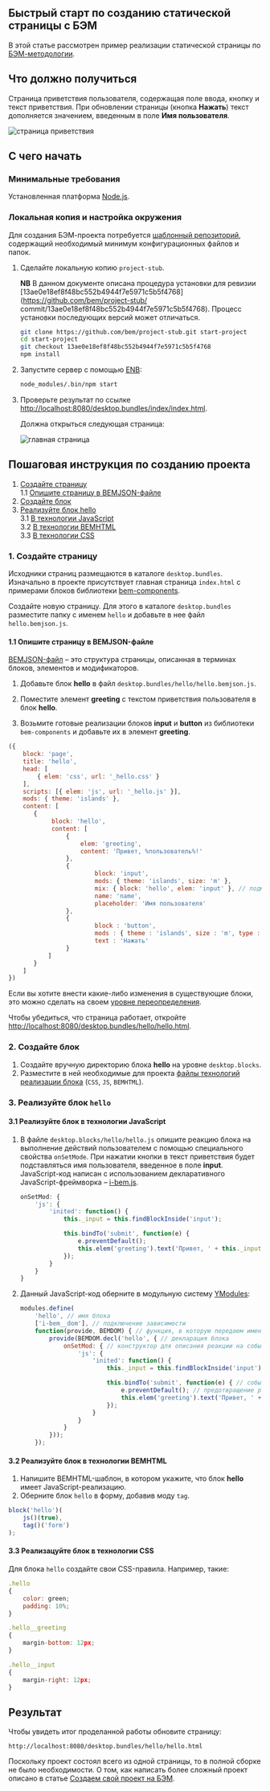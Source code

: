 ## Быстрый старт по созданию статической страницы с БЭМ

В этой статье рассмотрен пример реализации статической страницы по [БЭМ-методологии](https://ru.bem.info/method/).

## Что должно получиться

Страница приветствия пользователя, содержащая поле ввода, кнопку и текст приветствия. При обновлении страницы (кнопка **Нажать**) текст дополняется значением, введенным в поле **Имя пользователя**.

![страница приветствия](https://img-fotki.yandex.ru/get/15546/289488726.0/0_216a4b_a2dc0cbf_-1-X5L)

## С чего начать

### Минимальные требования

Установленная платформа [Node.js](http://nodejs.org).

### Локальная копия и настройка окружения

Для создания БЭМ-проекта потребуется [шаблонный репозиторий](https://github.com/bem/project-stub),  содержащий необходимый минимум конфигурационных файлов и папок.

1.	Сделайте локальную копию `project-stub`.

	**NB** В данном документе описана процедура установки для ревизии 	[13ae0e18ef8f48bc552b4944f7e5971c5b5f4768](https://github.com/bem/project-stub/	commit/13ae0e18ef8f48bc552b4944f7e5971c5b5f4768). Процесс установки последующих 	версий может отличаться.

	```bash
	git clone https://github.com/bem/project-stub.git start-project
	cd start-project
	git checkout 13ae0e18ef8f48bc552b4944f7e5971c5b5f4768
	npm install
	```

2.	Запустите сервер с помощью [ENB](https://ru.bem.info/tools/bem/enb-bem-techs/):

	```bash
	node_modules/.bin/npm start
	```

3.	Проверьте результат по ссылке [http://localhost:8080/desktop.bundles/index/index.html](http://localhost:8080/desktop.bundles/index/index.html).

	Должна открыться следующая страница:

	![главная страница](https://img-fotki.yandex.ru/get/15572/289488726.0/0_21775c_db513672_orig)

## Пошаговая инструкция по созданию проекта

1.	[Создайте страницу](#page_creation)  
	1.1	[Опишите страницу в BEMJSON-файле](#BEMJSON_declaration)
2.	[Создайте блок](#block_creation)
3.	[Реализуйте блок hello](#block_hello_modification)  
	3.1	[В технологии JavaScript](#JS_modification)  
	3.2	[В технологии BEMHTML](#BEMHTML_modification)  
	3.3	[В технологии CSS](#CSS_modification)

<a name="page_creation"></a>

### 1.  Создайте страницу

Исходники страниц размещаются в каталоге `desktop.bundles`. Изначально в проекте присутствует главная страница `index.html` с примерами блоков библиотеки [bem-components](http://ru.bem.info/libs/bem-components/).

Создайте новую страницу. Для этого в каталоге `desktop.bundles` разместите папку с именем `hello` и добавьте в нее файл `hello.bemjson.js`.


<a name="BEMJSON_declaration"></a>

#### 1.1 Опишите страницу в BEMJSON-файле

[BEMJSON-файл](https://ru.bem.info/technology/bemjson/) – это структура страницы, описанная в терминах блоков, элементов и модификаторов.

1. Добавьте блок **hello** в файл `desktop.bundles/hello/hello.bemjson.js`.

2. Поместите элемент **greeting** с текстом приветствия пользователя в блок **hello**.

3. Возьмите готовые реализации блоков **input** и **button** из библиотеки `bem-components` и добавьте их в элемент **greeting**.

```js
({
    block: 'page',
    title: 'hello',
    head: [
        { elem: 'css', url: '_hello.css' }
    ],
    scripts: [{ elem: 'js', url: '_hello.js' }],
    mods: { theme: 'islands' },
    content: [
       {
            block: 'hello',
            content: [
                {
                    elem: 'greeting',
                    content: 'Привет, %пользователь%!'
                },
                {
                        block: 'input',
                        mods: { theme: 'islands', size: 'm' },
                        mix: { block: 'hello', elem: 'input' }, // подмешиваем элемент для добавления CSS-правил
                        name: 'name',
                        placeholder: 'Имя пользователя'
                },
                {
                        block : 'button',
                        mods : { theme : 'islands', size : 'm', type : 'submit' },
                        text : 'Нажать'
                }
           ]
       }
    ]
})
```

Если вы хотите внести какие-либо изменения в существующие блоки, это можно сделать на своем [уровне переопределения](https://ru.bem.info/tools/bem/bem-tools/levels/).

Чтобы убедиться, что страница работает, откройте [http://localhost:8080/desktop.bundles/hello/hello.html](http://localhost:8080/desktop.bundles/hello/hello.html).

<a name="block_creation"></a>

### 2. Создайте блок

1.  Создайте вручную директорию блока **hello** на уровне `desktop.blocks`.
2.  Разместите в ней необходимые для проекта [файлы технологий реализации блока](https://ru.bem.info/method/filesystem/) (`CSS`, `JS`, `BEMHTML`).

<a name="block_hello_modification"></a>

### 3. Реализуйте блок `hello`

<a name="JS_modification"></a>

#### 3.1 Реализуйте блок в технологии JavaScript

1. В файле `desktop.blocks/hello/hello.js` опишите реакцию блока на выполнение действий пользователем с помощью специального свойства `onSetMode`. При нажатии кнопки в текст приветствия будет подставляться имя пользователя, введенное в поле **input**.
JavaScript-код написан с использованием декларативного JavaScript-фреймворка – [i-bem.js](https://ru.bem.info/technology/i-bem/).

	```js
	onSetMod: {
    	'js': {
        	'inited': function() {
            	this._input = this.findBlockInside('input');
	
            	this.bindTo('submit', function(e) {
                	e.preventDefault();
                	this.elem('greeting').text('Привет, ' + this._input.getVal() + '!');
            	});
        	}
    	}
	}

	```

2. Данный JavaScript-код оберните в модульную систему [YModules](https://ru.bem.info/tools/bem/modules/):

	```js
	modules.define(
    	'hello', // имя блока
    	['i-bem__dom'], // подключение зависимости
    	function(provide, BEMDOM) { // функция, в которую передаем имена используемых модулей
        	provide(BEMDOM.decl('hello', { // декларация блока
            	onSetMod: { // конструктор для описания реакции на события
                	'js': {
                    	'inited': function() {
                        	this._input = this.findBlockInside('input');

                        	this.bindTo('submit', function(e) { // событие, на которое будет реакция
                            	e.preventDefault(); // предотвращение работы события по умолчанию (отправка данных формы на сервер с перезагрузкой страницы)
                            	this.elem('greeting').text('Привет, ' + this._input.getVal() + '!');
                        	});
                    	}
                	}
            	}
        	}));
    	});
	```

<a name="BEMHTML_modification"></a>

#### 3.2 Реализуйте блок в технологии BEMHTML

1. Напишите BEMHTML-шаблон, в котором укажите, что блок **hello** имеет JavaScript-реализацию.
2. Оберните блок `hello` в форму, добавив моду `tag`.

```js
block('hello')(
    js()(true),
    tag()('form')
);
```

<a name="CSS_modification"></a>

#### 3.3 Реализацуйте блок в технологии CSS

Для блока `hello` создайте свои CSS-правила. Например, такие:

```js
.hello
{
    color: green;
    padding: 10%;
}

.hello__greeting
{
    margin-bottom: 12px;
}

.hello__input
{
    margin-right: 12px;
}
```
<a name="build"></a>

## Результат

Чтобы увидеть итог проделанной работы обновите страницу:

    http://localhost:8080/desktop.bundles/hello/hello.html

Поскольку проект состоял всего из одной страницы, то в полной сборке не было необходимости. О том, как написать более сложный проект описано в статье [Создаем свой проект на БЭМ](http://ru.bem.info/tutorials/start-with-project-stub/).
